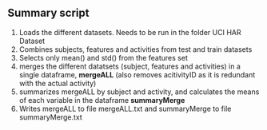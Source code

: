 
## Summary script

1. Loads the different datasets. Needs to be run in the folder UCI HAR Dataset
2. Combines subjects, features and activities from test and train datasets
3. Selects only mean() and std() from the features set
4. merges the different datatsets (subject, features and activities) in a single dataframe, **mergeALL** (also removes acitivityID as it is redundant with the actual activity)
5. summarizes mergeALL by subject and activity, and calculates the means of each variable in the dataframe **summaryMerge**
6. Writes mergeALL to file mergeALL.txt and summaryMerge to file summaryMerge.txt
